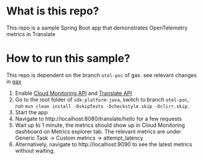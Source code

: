 # What is this repo?
This repo is a sample Spring Boot app that demonstrates OpenTelemetry metrics in Translate

# How to run this sample?
This repo is dependent on the branch `otel-poc` of gax. see relevant changes in [gax](https://github.com/googleapis/sdk-platform-java/pull/1807)
1. Enable [Cloud Monitoring API](https://pantheon.corp.google.com/apis/api/monitoring.googleapis.com) and [Translate API](https://pantheon.corp.google.com/apis/api/translate.googleapis.com)
2. Go to the root folder of `sdk-platform-java`, switch to branch `otel-poc`, run `mvn clean install -DskipTests -Dcheckstyle.skip -Dclirr.skip`. 
3. Start the app
4. Navigate to http://localhost:8080/translate/hello for a few requests
5. Wait up to 1 minute, the metrics should show up in Cloud Monitoring dashboard on Metrics explorer tab. The relevant metrics are under Generic Task -> Custom metrics -> attempt_latency
6. Alternatively, navigate to http://localhost:9090 to see the latest metrics without waiting.
